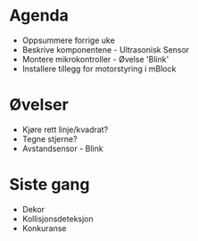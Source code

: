 # Agenda

* Oppsummere forrige uke
* Beskrive komponentene - Ultrasonisk Sensor
* Montere mikrokontroller - Øvelse 'Blink'
* Installere tillegg for motorstyring i mBlock
 
# Øvelser 
* Kjøre rett linje/kvadrat?
* Tegne stjerne?
* Avstandsensor - Blink

# Siste gang
* Dekor
* Kollisjonsdeteksjon
* Konkuranse
